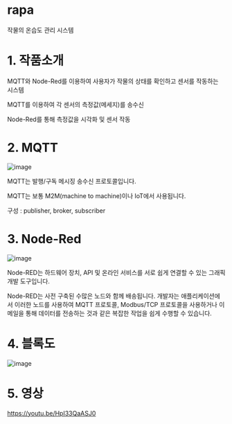 # rapa

작물의 온습도 관리 시스템
# 1️. 작품소개
MQTT와 Node-Red를 이용하여 사용자가 작물의 상태를 확인하고 센서를 작동하는 시스템


MQTT를 이용하여 각 센서의 측정값(메세지)를 송수신

Node-Red를 통해 측정값을 시각화 및 센서 작동

# 2. MQTT
![image](https://github.com/2023rapa-project/rapa/assets/132196804/f8a23178-36cc-44a3-83ee-41f327a02ee5)

MQTT는 발행/구독 메시징 송수신 프로토콜입니다.

MQTT는 보통 M2M(machine to machine)이나 IoT에서 사용됩니다.

구성 : publisher, broker, subscriber

# 3. Node-Red
![image](https://github.com/2023rapa-project/rapa/assets/132196804/4f2fbb07-eb6e-4e74-a2f3-7e9609e8b0d1)

Node-RED는 하드웨어 장치, API 및 온라인 서비스를 서로 쉽게 연결할 수 있는 그래픽 개발 도구입니다.

Node-RED는 사전 구축된 수많은 노드와 함께 배송됩니다. 개발자는 애플리케이션에서 이러한 노드를 사용하여 MQTT 프로토콜, Modbus/TCP 프로토콜을 사용하거나 이메일을 통해 데이터를 전송하는 것과 같은 복잡한 작업을 쉽게 수행할 수 있습니다.

# 4. 블록도
![image](https://github.com/2023rapa-project/rapa/assets/132196804/444923cb-db94-4eac-a61b-0d3ea322be90)

# 5. 영상
https://youtu.be/HpI33QaASJ0
